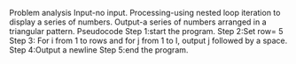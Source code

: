 Problem analysis
Input-no input.
Processing-using nested loop iteration to display a series of numbers.
Output-a series of numbers arranged in a triangular pattern.
Pseudocode
Step 1:start the program.
Step 2:Set row= 5
Step 3: For i from 1 to rows and for j from 1 to I, output j followed by a space.
Step 4:Output a newline
Step 5:end the program.
